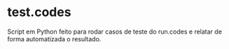 # test.codes
Script em Python feito para rodar casos de teste do run.codes e relatar de forma automatizada o resultado.
